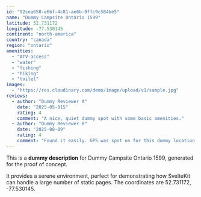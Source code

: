 ```yaml
---
id: "92cea658-e6bf-4c81-ae6b-9ffc9c584be5"
name: "Dummy Campsite Ontario 1599"
latitude: 52.731172
longitude: -77.530145
continent: "north-america"
country: "canada"
region: "ontario"
amenities:
  - "ATV-access"
  - "water"
  - "fishing"
  - "hiking"
  - "toilet"
images:
  - "https://res.cloudinary.com/demo/image/upload/v1/sample.jpg"
reviews:
  - author: "Dummy Reviewer A"
    date: "2025-05-015"
    rating: 4
    comment: "A nice, quiet dummy spot with some basic amenities."
  - author: "Dummy Reviewer B"
    date: "2025-08-09"
    rating: 4
    comment: "Found it easily. GPS was spot on for this dummy location."
---
```


This is a **dummy description** for Dummy Campsite Ontario 1599, generated for the proof of concept.

It provides a serene environment, perfect for demonstrating how SvelteKit can handle a large number of static pages. The coordinates are 52.731172, -77.530145.
